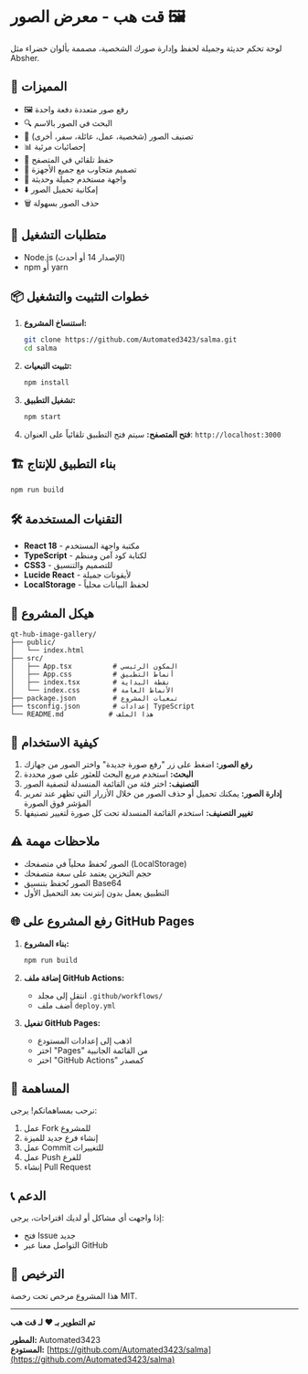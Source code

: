 # قت هب - معرض الصور 🖼️

لوحة تحكم حديثة وجميلة لحفظ وإدارة صورك الشخصية، مصممة بألوان خضراء مثل Absher.

## 🌟 المميزات

- 🖼️ رفع صور متعددة دفعة واحدة
- 🔍 البحث في الصور بالاسم
- 📁 تصنيف الصور (شخصية، عمل، عائلة، سفر، أخرى)
- 📊 إحصائيات مرئية
- 💾 حفظ تلقائي في المتصفح
- 📱 تصميم متجاوب مع جميع الأجهزة
- 🎨 واجهة مستخدم جميلة وحديثة
- ⬇️ إمكانية تحميل الصور
- 🗑️ حذف الصور بسهولة

## 🚀 متطلبات التشغيل

- Node.js (الإصدار 14 أو أحدث)
- npm أو yarn

## 📦 خطوات التثبيت والتشغيل

1. **استنساخ المشروع:**
   ```bash
   git clone https://github.com/Automated3423/salma.git
   cd salma
   ```

2. **تثبيت التبعيات:**
   ```bash
   npm install
   ```

3. **تشغيل التطبيق:**
   ```bash
   npm start
   ```

4. **فتح المتصفح:**
   سيتم فتح التطبيق تلقائياً على العنوان: `http://localhost:3000`

## 🏗️ بناء التطبيق للإنتاج

```bash
npm run build
```

## 🛠️ التقنيات المستخدمة

- **React 18** - مكتبة واجهة المستخدم
- **TypeScript** - لكتابة كود آمن ومنظم
- **CSS3** - للتصميم والتنسيق
- **Lucide React** - لأيقونات جميلة
- **LocalStorage** - لحفظ البيانات محلياً

## 📁 هيكل المشروع

```
qt-hub-image-gallery/
├── public/
│   └── index.html
├── src/
│   ├── App.tsx          # المكون الرئيسي
│   ├── App.css          # أنماط التطبيق
│   ├── index.tsx        # نقطة البداية
│   └── index.css        # الأنماط العامة
├── package.json         # تبعيات المشروع
├── tsconfig.json        # إعدادات TypeScript
└── README.md           # هذا الملف
```

## 📖 كيفية الاستخدام

1. **رفع الصور:** اضغط على زر "رفع صورة جديدة" واختر الصور من جهازك
2. **البحث:** استخدم مربع البحث للعثور على صور محددة
3. **التصنيف:** اختر فئة من القائمة المنسدلة لتصفية الصور
4. **إدارة الصور:** يمكنك تحميل أو حذف الصور من خلال الأزرار التي تظهر عند تمرير المؤشر فوق الصورة
5. **تغيير التصنيف:** استخدم القائمة المنسدلة تحت كل صورة لتغيير تصنيفها

## ⚠️ ملاحظات مهمة

- الصور تُحفظ محلياً في متصفحك (LocalStorage)
- حجم التخزين يعتمد على سعة متصفحك
- الصور تُحفظ بتنسيق Base64
- التطبيق يعمل بدون إنترنت بعد التحميل الأول

## 🌐 رفع المشروع على GitHub Pages

1. **بناء المشروع:**
   ```bash
   npm run build
   ```

2. **إضافة ملف GitHub Actions:**
   - انتقل إلى مجلد `.github/workflows/`
   - أضف ملف `deploy.yml`

3. **تفعيل GitHub Pages:**
   - اذهب إلى إعدادات المستودع
   - اختر "Pages" من القائمة الجانبية
   - اختر "GitHub Actions" كمصدر

## 🤝 المساهمة

نرحب بمساهماتكم! يرجى:
1. عمل Fork للمشروع
2. إنشاء فرع جديد للميزة
3. عمل Commit للتغييرات
4. عمل Push للفرع
5. إنشاء Pull Request

## 📞 الدعم

إذا واجهت أي مشاكل أو لديك اقتراحات، يرجى:
- فتح Issue جديد
- التواصل معنا عبر GitHub

## 📄 الترخيص

هذا المشروع مرخص تحت رخصة MIT.

---

**تم التطوير بـ ❤️ لـ قت هب**

**المطور:** Automated3423  
**المستودع:** [https://github.com/Automated3423/salma](https://github.com/Automated3423/salma)
